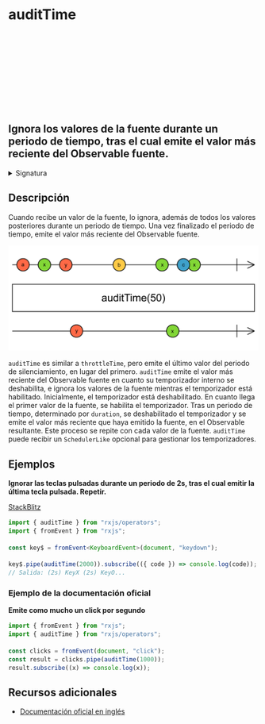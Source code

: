 <div class="page-heading">

# auditTime

<a target="_blank" href="https://github.com/ReactiveX/rxjs/blob/master/src/internal/operators/auditTime.ts">
<svg>
  <use xlink:href="/assets/icons/github.svg#github"></use>
</svg>
</a>
</div>

<h2 class="subtitle"> Ignora los valores de la fuente durante un periodo de tiempo, tras el cual emite el valor más reciente del Observable fuente.
</h2>

<details>
<summary>Signatura</summary>

### Firma

`auditTime<T>(duration: number, scheduler: SchedulerLike = async): MonoTypeOperatorFunction<T>`

### Parámetros

<table>
<tr><td>duration</td><td>El tiempo que se debe esperar antes de emitir el valor más reciente de la fuente, medido en milisegundos o en la unidad de tiempo determinada por el planificador opcional.</td></tr>
<tr><td>scheduler</td><td>Opcional. El valor por defecto es <code>async</code>.
El <code>SchedulerLike</code> que utilizar para gestionar los temporizadores que se encargan del comportamiento de limitación de emisiones.</td></tr>
</table>

### Retorna

`MonoTypeOperatorFunction<T>`: An Observable that performs rate-limiting of emissions from the source Observable.

</details>

## Descripción

Cuando recibe un valor de la fuente, lo ignora, además de todos los valores posteriores durante un periodo de tiempo. Una vez finalizado el periodo de tiempo, emite el valor más reciente del Observable fuente.

<img src="assets/images/marble-diagrams/filtering/auditTime.png" alt="Diagrama de canicas del operador auditTime">

`auditTime` es similar a `throttleTime`, pero emite el último valor del periodo de silenciamiento, en lugar del primero. `auditTime` emite el valor más reciente del Observable fuente en cuanto su temporizador interno se deshabilita, e ignora los valores de la fuente mientras el temporizador está habilitado. Inicialmente, el temporizador está deshabilitado. En cuanto llega el primer valor de la fuente, se habilita el temporizador. Tras un periodo de tiempo, determinado por `duration`, se deshabilitado el temporizador y se emite el valor más reciente que haya emitido la fuente, en el Observable resultante. Este proceso se repite con cada valor de la fuente.
`auditTime` puede recibir un `SchedulerLike` opcional para gestionar los temporizadores.

## Ejemplos

**Ignorar las teclas pulsadas durante un periodo de 2s, tras el cual emitir la última tecla pulsada. Repetir.**

<a target="_blank" href="https://stackblitz.com/edit/rxjs-audittime-1?file=index.ts">StackBlitz</a>

```typescript
import { auditTime } from "rxjs/operators";
import { fromEvent } from "rxjs";

const key$ = fromEvent<KeyboardEvent>(document, "keydown");

key$.pipe(auditTime(2000)).subscribe(({ code }) => console.log(code));
// Salida: (2s) KeyX (2s) KeyO...
```

### Ejemplo de la documentación oficial

**Emite como mucho un click por segundo**

```javascript
import { fromEvent } from "rxjs";
import { auditTime } from "rxjs/operators";

const clicks = fromEvent(document, "click");
const result = clicks.pipe(auditTime(1000));
result.subscribe((x) => console.log(x));
```

## Recursos adicionales

- <a target="_blank" href="https://rxjs.dev/api/operators/auditTime">Documentación oficial en inglés</a>
